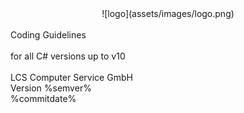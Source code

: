 <!--
NOTE: Requires Markdown Extra. See http://michelf.ca/projects/php-markdown/extra/
-->

<link href="style.css" type="text/css" rel="stylesheet"></link>

<div style="text-align:center" markdown="1">
![logo](assets/images/logo.png)
</div>
<br/>
<div class="title">
Coding Guidelines
</div><br/>
<div class="subTitle">
for all C# versions up to v10
</div>
<br/>
<div class="author">
LCS Computer Service GmbH<br/>
Version %semver%<br/>
%commitdate%
</div>